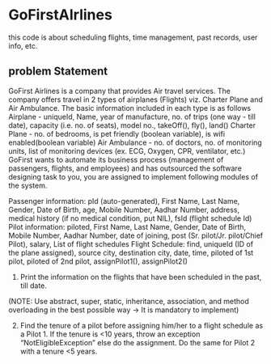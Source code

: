 # GoFirstAIrlines
this code is about scheduling flights, time management, past records, user info, etc.


## problem Statement ##
GoFirst Airlines is a company that provides Air travel services. The company offers
travel in 2 types of airplanes (Flights) viz. Charter Plane and Air Ambulance.
The basic information included in each type is as follows
Airplane - uniqueId, Name, year of manufacture, no. of trips (one way - till date),
capacity (i.e. no. of seats), model no., takeOff(), fly(), land()
Charter Plane - no. of bedrooms, is pet friendly (boolean variable), is wifi enabled(boolean variable)
Air Ambulance - no. of doctors, no. of monitoring units, list of monitoring devices
(ex. ECG, Oxygen, CPR, ventilator, etc.)
GoFirst wants to automate its business process (management of passengers,
flights, and employees) and has outsourced the software designing task to you, you are assigned to implement
following modules of the system.


Passenger information:
pId (auto-generated), First Name, Last Name, Gender, Date of Birth, age, Mobile
Number, Aadhar Number, address, medical history (if no medical condition, put
NIL), fsId (flight schedule Id)
Pilot information:
piloted, First Name, Last Name, Gender, Date of Birth, Mobile Number, Aadhar
Number, date of joining, post (Sr. pilot/Jr. pilot/Chief Pilot), salary, List of flight
schedules
Flight Schedule:
find, uniqueId (ID of the plane assigned), source city, destination city, date, time,
piloted of 1st pilot, piloted of 2nd pilot, assignPilot1(), assignPilot2()

1. Print the information on the flights that have been scheduled in the
past, till date.

(NOTE: Use abstract, super, static, inheritance, association, and method overloading in
the best possible way → It is mandatory to implement)

2. Find the tenure of a pilot before assigning him/her to a flight schedule
as a Pilot 1. If the tenure is &lt;10 years, throw an exception
“NotEligibleException” else do the assignment. Do the same for Pilot
2 with a tenure &lt;5 years.
